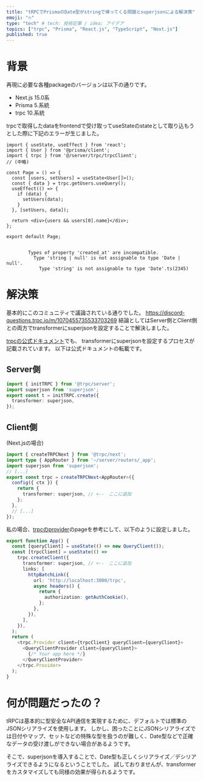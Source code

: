 ```yaml
---
title: "tRPCでPrismaのDate型がstringで帰ってくる問題とsuperjsonによる解決策"
emoji: "🔥"
type: "tech" # tech: 技術記事 / idea: アイデア
topics: ["trpc", "Prisma", "React.js", "TypeScript", "Next.js"]
published: true
---
```



# 背景

再現に必要な各種packageのバージョンは以下の通りです。

- Next.js 15.0系
- Prisma 5.系統
- trpc 10.系統

trpcで取得したdataをfrontendで受け取ってuseStateのstateとして取り込もうとした際に下記のエラーが生じました。

```tsx
import { useState, useEffect } from 'react';
import { User } from '@prisma/client';
import { trpc } from '@/server/trpc/trpcClient';
// (中略)

const Page = () => {
  const [users, setUsers] = useState<User[]>();
  const { data } = trpc.getUsers.useQuery();
  useEffect(() => {
    if (data) {
      setUsers(data);
    }
  }, [setUsers, data]);

  return <div>{users && users[0].name}</div>;
};

export default Page;


```

```text
        Types of property 'created_at' are incompatible.
          Type 'string | null' is not assignable to type 'Date | null'.
            Type 'string' is not assignable to type 'Date'.ts(2345)
```

# 解決策

基本的にこのコミュニティで議論されている通りでした。
https://discord-questions.trpc.io/m/1070455735533703269
結論としてはServer側とClient側との両方でtransformerにsuperjsonを設定することで解決しました。


[trpcの公式ドキュメント](https://trpc.io/docs/server/data-transformers)でも、
transformerにsuperjsonを設定するプロセスが記載されています。
以下は公式ドキュメントの転載です。

## Server側
```ts
import { initTRPC } from '@trpc/server';
import superjson from 'superjson';
export const t = initTRPC.create({
  transformer: superjson,
});
```

## Client側
(Next.jsの場合)
```ts
import { createTRPCNext } from '@trpc/next';
import type { AppRouter } from '~/server/routers/_app';
import superjson from 'superjson';
// [...]
export const trpc = createTRPCNext<AppRouter>({
  config({ ctx }) {
    return {
      transformer: superjson, // <--　ここに追加
    };
  },
  // [...]
});
```

私の場合、[trpcのprovider](https://trpc.io/docs/v10/client/react/setup#4-add-trpc-providers)のpageを参考にして、以下のように設定しました。

```ts
export function App() {
  const [queryClient] = useState(() => new QueryClient());
  const [trpcClient] = useState(() =>
    trpc.createClient({
      transformer: superjson, // <--　ここに追加
      links: [
        httpBatchLink({
          url: 'http://localhost:3000/trpc',
          async headers() {
            return {
              authorization: getAuthCookie(),
            };
          },
        }),
      ],
    }),
  );
  return (
    <trpc.Provider client={trpcClient} queryClient={queryClient}>
      <QueryClientProvider client={queryClient}>
        {/* Your app here */}
      </QueryClientProvider>
    </trpc.Provider>
  );
}
```



# 何が問題だったの？

tRPCは基本的に型安全なAPI通信を実現するために、デフォルトでは標準のJSONシリアライズを使用します。
しかし、困ったことにJSONシリアライズでは日付やマップ、セットなどの特殊な型を扱うのが難しく、Date型などで正確なデータの受け渡しができない場合があるようです。

そこで、superjsonを導入することで、Date型も正しくシリアライズ／デシリアライズできるようになるということでした。
試しておりませんが、transformerをカスタマイズしても同様の効果が得られるようです。